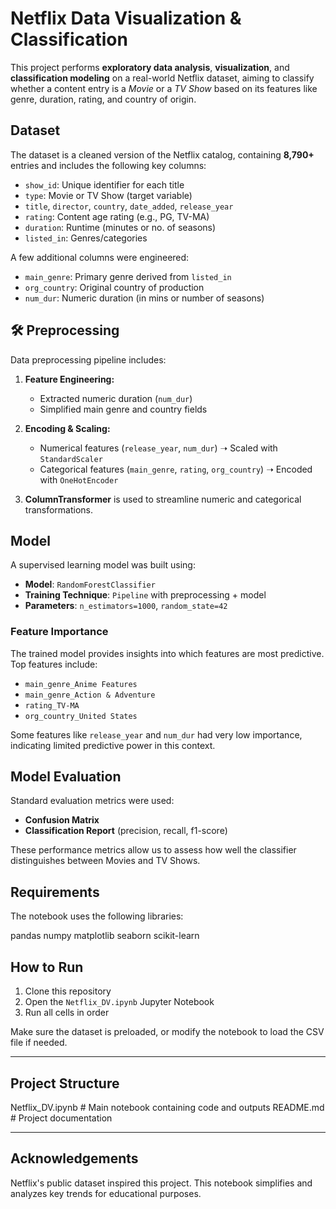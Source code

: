 # Netflix Data Visualization & Classification

This project performs **exploratory data analysis**, **visualization**, and **classification modeling** on a real-world Netflix dataset, aiming to classify whether a content entry is a *Movie* or a *TV Show* based on its features like genre, duration, rating, and country of origin.

## Dataset

The dataset is a cleaned version of the Netflix catalog, containing **8,790+** entries and includes the following key columns:

- `show_id`: Unique identifier for each title
- `type`: Movie or TV Show (target variable)
- `title`, `director`, `country`, `date_added`, `release_year`
- `rating`: Content age rating (e.g., PG, TV-MA)
- `duration`: Runtime (minutes or no. of seasons)
- `listed_in`: Genres/categories

A few additional columns were engineered:
- `main_genre`: Primary genre derived from `listed_in`
- `org_country`: Original country of production
- `num_dur`: Numeric duration (in mins or number of seasons)

## 🛠️ Preprocessing

Data preprocessing pipeline includes:

1. **Feature Engineering:**
   - Extracted numeric duration (`num_dur`)
   - Simplified main genre and country fields

2. **Encoding & Scaling:**
   - Numerical features (`release_year`, `num_dur`) ➝ Scaled with `StandardScaler`
   - Categorical features (`main_genre`, `rating`, `org_country`) ➝ Encoded with `OneHotEncoder`

3. **ColumnTransformer** is used to streamline numeric and categorical transformations.

## Model

A supervised learning model was built using:

- **Model**: `RandomForestClassifier`
- **Training Technique**: `Pipeline` with preprocessing + model
- **Parameters**: `n_estimators=1000`, `random_state=42`

### Feature Importance

The trained model provides insights into which features are most predictive. Top features include:

- `main_genre_Anime Features`
- `main_genre_Action & Adventure`
- `rating_TV-MA`
- `org_country_United States`

Some features like `release_year` and `num_dur` had very low importance, indicating limited predictive power in this context.

## Model Evaluation

Standard evaluation metrics were used:

- **Confusion Matrix**
- **Classification Report** (precision, recall, f1-score)
  
These performance metrics allow us to assess how well the classifier distinguishes between Movies and TV Shows.

## Requirements

The notebook uses the following libraries:

pandas
numpy
matplotlib
seaborn
scikit-learn


## How to Run

1. Clone this repository
2. Open the `Netflix_DV.ipynb` Jupyter Notebook
3. Run all cells in order

Make sure the dataset is preloaded, or modify the notebook to load the CSV file if needed.

---

## Project Structure
Netflix_DV.ipynb # Main notebook containing code and outputs
README.md # Project documentation


---

## Acknowledgements

Netflix's public dataset inspired this project. This notebook simplifies and analyzes key trends for educational purposes.




